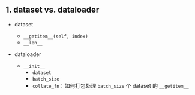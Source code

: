 

## 1. dataset vs. dataloader

- dataset
    - `__getitem__(self, index)`
    - `__len__`

- dataloader
    - `__init__`
        - `dataset`
        - `batch_size`
        - `collate_fn`：如何打包处理 `batch_size` 个 dataset 的 `__getitem__`
